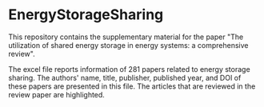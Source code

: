 # EnergyStorageSharing

This repository contains the supplementary material for the paper "The utilization of shared energy storage in energy systems: a comprehensive review".

The excel file reports information of 281 papers related to energy storage sharing. The authors' name, title, publisher, published year, and DOI of these papers are presented in this file. The articles that are reviewed in the review paper are highlighted.
